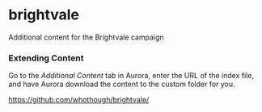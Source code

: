 # brightvale
Additional content for the Brightvale campaign

### Extending Content
Go to the _Additional Content_ tab in Aurora, enter the URL of the index file, and have Aurora download the content to the custom folder for you.

https://github.com/whothough/brightvale/

